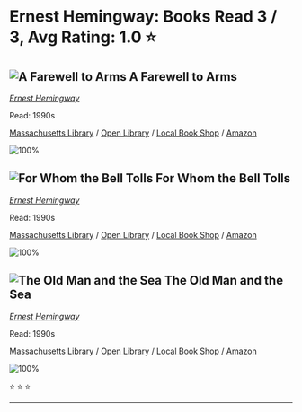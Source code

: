 # Ernest Hemingway:  Books Read 3 / 3, Avg Rating: 1.0 :star:

## ![A Farewell to Arms](https://covers.openlibrary.org/b/id/7226599-M.jpg) A Farewell to Arms
*[Ernest Hemingway](../authors/ErnestHemingway)*

Read: 1990s

[Massachusetts Library](https://library.minlib.net/search/i=9780684102368) / [Open Library](https://openlibrary.org/isbn/9780684102368) / [Local Book Shop](https://bookshop.org/book/9780684102368) / [Amazon](https://amazon.com/dp/0435122983)

![100%](https://geps.dev/progress/100) 



## ![For Whom the Bell Tolls](https://covers.openlibrary.org/b/id/2560810-M.jpg) For Whom the Bell Tolls
*[Ernest Hemingway](../authors/ErnestHemingway)*

Read: 1990s

[Massachusetts Library](https://library.minlib.net/search/i=9789875661639) / [Open Library](https://openlibrary.org/isbn/9789875661639) / [Local Book Shop](https://bookshop.org/book/9789875661639) / [Amazon](https://amazon.com/dp/0099479435)

![100%](https://geps.dev/progress/100) 



## ![The Old Man and the Sea](https://covers.openlibrary.org/b/id/463307-M.jpg) The Old Man and the Sea
*[Ernest Hemingway](../authors/ErnestHemingway)*

Read: 1990s

[Massachusetts Library](https://library.minlib.net/search/i=9781476787848) / [Open Library](https://openlibrary.org/isbn/9781476787848) / [Local Book Shop](https://bookshop.org/book/9781476787848) / [Amazon](https://amazon.com/dp/0898454263)

![100%](https://geps.dev/progress/100) 

:star: :star: :star:

---
